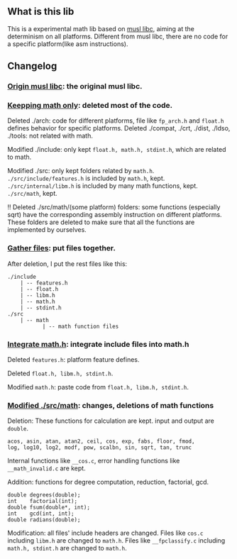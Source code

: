 ## What is this lib
This is a experimental math lib based on [musl libc](https://musl.libc.org/), aiming at the determinism on all platforms. Different from musl libc, there are no code for a specific platform(like asm instructions). 

## Changelog
### [Origin musl libc](https://github.com/PrimedErwin/deterministic-math/commit/a5c1df1e2ae5a744c28a7bc4167d0b90ceec297e): the original musl libc.
### [Keepping math only](https://github.com/PrimedErwin/deterministic-math/commit/00146e092a89ddc9d3afb56438dee311981978af): deleted most of the code.
Deleted ./arch: code for different platforms, file like `fp_arch.h` and `float.h` defines behavior for specific platforms. 
Deleted ./compat, ./crt, ./dist, ./ldso, ./tools: not related with math. 

Modified ./include: only kept `float.h, math.h, stdint.h`, which are related to math. 

Modified ./src: only kept folders related by `math.h`. `./src/include/features.h` is included by `math.h`, kept. `./src/internal/libm.h` is included by many math functions, kept. `./src/math`, kept. 

!! Deleted ./src/math/(some platform) folders: some functions (especially sqrt) have the corresponding assembly instruction on different platforms. These folders are deleted to make sure that all the functions are implemented by ourselves.
### [Gather files](https://github.com/PrimedErwin/deterministic-math/commit/afa45a78c17b8a86d1a86f90bff9920d93849d34): put files together. 
After deletion, I put the rest files like this:
```
./include
    | -- features.h
    | -- float.h
    | -- libm.h
    | -- math.h
    | -- stdint.h
./src
    | -- math
           | -- math function files
```
### [Integrate math.h](https://github.com/PrimedErwin/deterministic-math/commit/1f3874a66037aa904484768fde94a3ef943114a1): integrate include files into math.h
Deleted `features.h`: platform feature defines.

Deleted `float.h, libm.h, stdint.h`.

Modified `math.h`: paste code from `float.h, libm.h, stdint.h`.
### [Modified ./src/math](https://github.com/PrimedErwin/deterministic-math/commit/98724ef2ca8a03c80a0afd570c4b217fe95fb210): changes, deletions of math functions
Deletion: These functions for calculation are kept. input and output are `double`.
```
acos, asin, atan, atan2, ceil, cos, exp, fabs, floor, fmod, 
log, log10, log2, modf, pow, scalbn, sin, sqrt, tan, trunc
```
Internal functions like `__cos.c`, error handling functions like `__math_invalid.c` are kept.

Addition: functions for degree computation, reduction, factorial, gcd. 
```
double degrees(double);
int    factorial(int);
double fsum(double*, int);
int    gcd(int, int);
double radians(double);
```

Modification: all files' include headers are changed. 
Files like `cos.c` including `libm.h` are changed to `math.h`.
Files like `__fpclassify.c` including `math.h, stdint.h` are changed to `math.h`.